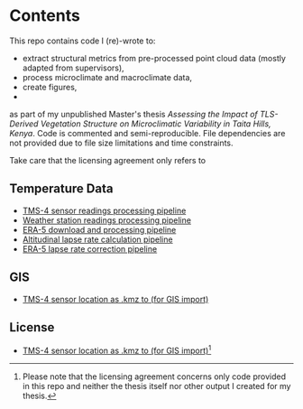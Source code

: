 # Contents
This repo contains code I (re)-wrote to:
* extract structural metrics from pre-processed point cloud data (mostly adapted from supervisors),
* process microclimate and macroclimate data,
* create figures,
* 
as part of my unpublished Master's thesis *Assessing the Impact of TLS-Derived Vegetation Structure on Microclimatic Variability in Taita Hills, Kenya*. Code is commented and semi-reproducible. File dependencies are not provided due to file size limitations and time constraints.

Take care that the licensing agreement only refers to 

## Temperature Data
- [TMS-4 sensor readings processing pipeline](microclimate/microclimate_summary.R)
- [Weather station readings processing pipeline](macroclimate/Weather_station_data_retrieval.R)
- [ERA-5 download and processing pipeline](macroclimate/ERA5_grib_processing.R)
- [Altitudinal lapse rate calculation pipeline](macroclimate/Lapse_rate_calculation.R)
- [ERA-5 lapse rate correction pipeline](macroclimate/ERA5_lapse_rate_correction.R)
## GIS
- [TMS-4 sensor location as .kmz to (for GIS import)](locations_kmz/)
## License
- [TMS-4 sensor location as .kmz to (for GIS import)](locations_kmz/)[^1]


[^1]: Please note that the licensing agreement concerns only code provided in this repo and neither the thesis itself nor other output I created for my thesis.
